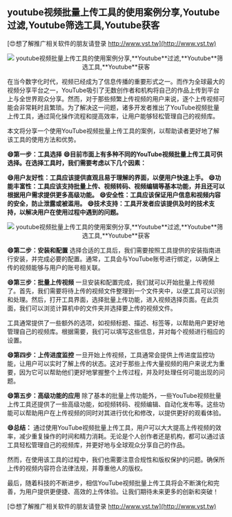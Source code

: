 ## **youtube视频批量上传工具的使用案例分享,**Youtube**过滤,**Youtube**筛选工具,**Youtube**获客**

[😍想了解推广相关软件的朋友请登录 http://www.vst.tw](http://www.vst.tw)

 <center><img src="https://vst.tw/MP4/tuiguang/png/5.png" alt="youtube视频批量上传工具的使用案例分享,**Youtube**过滤,**Youtube**筛选工具,**Youtube**获客"></center>

在当今数字化时代，视频已经成为了信息传播的重要形式之一。而作为全球最大的视频分享平台之一，YouTube吸引了无数创作者和机构将自己的作品上传到平台上与全世界观众分享。然而，对于那些频繁上传视频的用户来说，逐个上传视频可能会非常耗时且繁琐。为了解决这一问题，诸多开发者推出了YouTube视频批量上传工具，通过简化操作流程和提高效率，让用户能够轻松管理自己的视频库。

本文将分享一个使用YouTube视频批量上传工具的案例，以帮助读者更好地了解该工具的使用方法和优势。

**😄第一步：工具选择**
**😄目前市面上有多种不同的YouTube视频批量上传工具可供选择。在选择工具时，我们需要考虑以下几个因素：**

**😄用户友好性：工具应该提供直观且易于理解的界面，以便用户快速上手。**
**😄功能丰富性：工具应该支持批量上传、视频转码、视频编辑等基本功能，并且还可以根据用户需求提供更多高级功能。**
**😄安全性：工具应该保证用户信息和视频内容的安全，防止泄露或被滥用。**
**😄技术支持：工具开发者应该提供及时的技术支持，以解决用户在使用过程中遇到的问题。**

 <center><img src="https://vst.tw/MP4/tuiguang/png/5.png" alt="youtube视频批量上传工具的使用案例分享,**Youtube**过滤,**Youtube**筛选工具,**Youtube**获客"></center>

**😄第二步：安装和配置**
选择合适的工具后，我们需要按照工具提供的安装指南进行安装，并完成必要的配置。通常，工具会与YouTube账号进行绑定，以确保上传的视频能够与用户的账号相关联。

**😄第三步：批量上传视频**
一旦安装和配置完成，我们就可以开始批量上传视频了。首先，我们需要将待上传的视频文件整理到一个文件夹中，以便工具可以识别和处理。然后，打开工具界面，选择批量上传功能，进入视频选择页面。在此页面，我们可以浏览计算机中的文件夹并选择要上传的视频文件。

工具通常提供了一些额外的选项，如视频标题、描述、标签等，以帮助用户更好地管理自己的视频库。根据需要，我们可以填写这些信息，并对每个视频进行相应的设置。

**😄第四步：上传进度监控**
一旦开始上传视频，工具通常会提供上传进度监控功能，让用户可以实时了解上传的状态。这对于那些上传大量视频的用户来说尤为重要，因为它可以帮助他们更好地掌握整个上传过程，并及时处理任何可能出现的问题。

**😄第五步：高级功能的应用**
除了基本的批量上传功能外，一些YouTube视频批量上传工具还提供了一些高级功能，如视频转码、视频编辑、自动化发布等。这些功能可以帮助用户在上传视频的同时对其进行优化和修改，以提供更好的观看体验。

**😄总结：**
通过使用YouTube视频批量上传工具，用户可以大大提高上传视频的效率，减少重复操作的时间和精力消耗。无论是个人创作者还是机构，都可以通过该工具轻松管理自己的视频库，并更好地与全球观众分享自己的作品。

然而，在使用该工具的过程中，我们也需要注意合规性和版权保护的问题。确保所上传的视频内容符合法律法规，并尊重他人的版权。

最后，随着科技的不断进步，相信YouTube视频批量上传工具将会不断演化和完善，为用户提供更便捷、高效的上传体验。让我们期待未来更多的创新和突破！

[😍想了解推广相关软件的朋友请登录 http://www.vst.tw](http://www.vst.tw)



